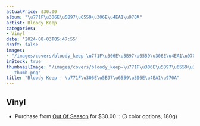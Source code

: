```yaml
---
actualPrice: $30.00
album: "\u771F\u306E\u5B97\u6559\u306E\u4EA1\u970A"
artist: Bloody Keep
categories:
- Vinyl
date: '2024-08-03T05:47:55'
draft: false
images:
- "/images/covers/bloody_keep-\u771F\u306E\u5B97\u6559\u306E\u4EA1\u970A.png"
inStock: true
thumbnailImage: "/images/covers/bloody_keep-\u771F\u306E\u5B97\u6559\u306E\u4EA1\u970A\
  -thumb.png"
title: "Bloody Keep - \u771F\u306E\u5B97\u6559\u306E\u4EA1\u970A"
---
```


## Vinyl
* Purchase from [Out Of Season](https://www.outofseasonlabel.com/products/bloody-keep-真の宗教の亡霊-vinyl-lp-3-color-options-180g) for $30.00 :: (3 color options, 180g)
